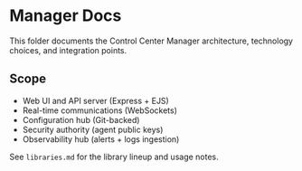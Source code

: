 # Manager Docs

This folder documents the Control Center Manager architecture, technology choices, and integration points.

## Scope
- Web UI and API server (Express + EJS)
- Real-time communications (WebSockets)
- Configuration hub (Git-backed)
- Security authority (agent public keys)
- Observability hub (alerts + logs ingestion)

See `libraries.md` for the library lineup and usage notes.


